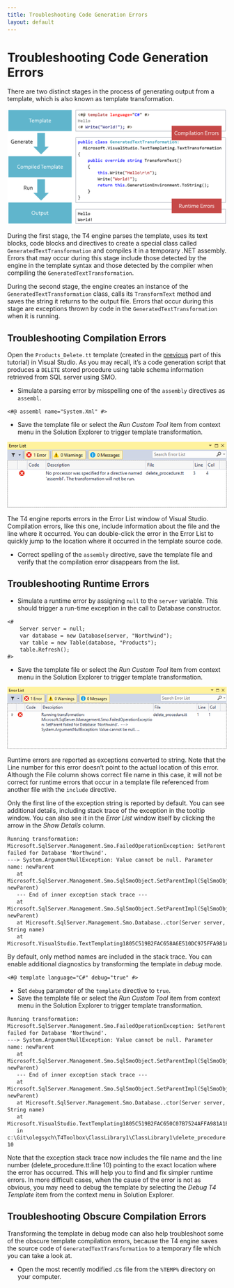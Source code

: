 ```yaml
---
title: Troubleshooting Code Generation Errors
layout: default
---
```

# Troubleshooting Code Generation Errors

There are two distinct stages in the process of generating output from a template, which is also known as template transformation.

![Template Transformation Process](./template-transformation-process.gif)

During the first stage, the T4 engine parses the template, uses its text blocks, code blocks and directives 
to create a special class called `GeneratedTextTransformation` and compiles it in a temporary .NET assembly. Errors that 
may occur during this stage include those detected by the engine in the template syntax and those detected by the compiler 
when compiling the `GeneratedTextTransformation`.

During the second stage, the engine creates an instance of the `GeneratedTextTransformation` class, calls its `TransformText` 
method and saves the string it returns to the output file. Errors that occur during this stage are exceptions thrown by code 
in the `GeneratedTextTransformation` when it is running.

## Troubleshooting Compilation Errors

Open the `Products_Delete.tt` template (created in the [previous](./creating-simple-code-generation-script.html) part of this 
tutorial) in Visual Studio. As you may recall, it’s a code generation script that produces a `DELETE` stored procedure using 
table schema information retrieved from SQL server using SMO.

- Simulate a parsing error by misspelling one of the `assembly` directives as `assembl`. 

```
<#@ assembl name="System.Xml" #>
``` 

- Save the template file or select the _Run Custom Tool_ item from context menu in the Solution Explorer to trigger template 
transformation.

![Template Syntax Error](./template-syntax-error-in-error-list-window.gif)

The T4 engine reports errors in the Error List window of Visual Studio. Compilation errors, like this one, include information 
about the file and the line where it occurred. You can double-click the error in the Error List to quickly jump to the location 
where it occurred in the template source code.

- Correct spelling of the `assembly` directive, save the template file and verify that the compilation error disappears from the list.

## Troubleshooting Runtime Errors

- Simulate a runtime error by assigning `null` to the `server` variable. This should trigger a run-time exception in the call to Database constructor.

```
<#
    Server server = null; 
    var database = new Database(server, "Northwind");
    var table = new Table(database, "Products");
    table.Refresh();
#>
```

- Save the template file or select the _Run Custom Tool_ item from context menu in the Solution Explorer to trigger template 
transformation.

![Runtime Error in Error List window](./runtime-error-in-error-list-window.gif)

Runtime errors are reported as exceptions converted to string. Note that the Line number for this error doesn’t point to the 
actual location of this error. Although the File column shows correct file name in this case, it will not be correct for runtime 
errors that occur in a template file referenced from another file with the `include` directive.

Only the first line of the exception string is reported by default. You can see additional details, including stack trace of 
the exception in the tooltip window. You can also see it in the _Error List_ window itself by clicking the arrow in the 
_Show Details_ column. 

```
Running transformation: Microsoft.SqlServer.Management.Smo.FailedOperationException: SetParent failed for Database 'Northwind'.  
---> System.ArgumentNullException: Value cannot be null. Parameter name: newParent
   at Microsoft.SqlServer.Management.Smo.SqlSmoObject.SetParentImpl(SqlSmoObject newParent)
   --- End of inner exception stack trace ---
   at Microsoft.SqlServer.Management.Smo.SqlSmoObject.SetParentImpl(SqlSmoObject newParent)
   at Microsoft.SqlServer.Management.Smo.Database..ctor(Server server, String name)
   at Microsoft.VisualStudio.TextTemplating1805C519B2FAC658A6E510DC975FFA981A1ED7152FBCE.GeneratedTextTransformation.TransformText()	
```

By default, only method names are included in the stack trace. You can enable additional diagnostics by transforming 
the template in _debug_ mode.

```
<#@ template language="C#" debug="true" #>
```

- Set `debug` parameter of the `template` directive to `true`.
- Save the template file or select the _Run Custom Tool_ item from context menu in the Solution Explorer to trigger template
transformation.

```
Running transformation: Microsoft.SqlServer.Management.Smo.FailedOperationException: SetParent failed for Database 'Northwind'.  
---> System.ArgumentNullException: Value cannot be null. Parameter name: newParent
   at Microsoft.SqlServer.Management.Smo.SqlSmoObject.SetParentImpl(SqlSmoObject newParent)
   --- End of inner exception stack trace ---
   at Microsoft.SqlServer.Management.Smo.SqlSmoObject.SetParentImpl(SqlSmoObject newParent)
   at Microsoft.SqlServer.Management.Smo.Database..ctor(Server server, String name)
   at Microsoft.VisualStudio.TextTemplating1805C519B2FAC650C07B7524AFFA981A1ED7152FBCE.GeneratedTextTransformation.TransformText() 
   in c:\Git\olegsych\T4Toolbox\ClassLibrary1\ClassLibrary1\delete_procedure.tt:line 10
```

Note that the exception stack trace now includes the file name and the line number (delete_procedure.tt:line 10) pointing to 
the exact location where the error has occurred. This will help you to find and fix simpler runtime errors. In more difficult cases, 
when the cause of the error is not as obvious, you may need to debug the template by selecting the _Debug T4 Template_ item from the 
context menu in Solution Explorer.

## Troubleshooting Obscure Compilation Errors

Transforming the template in debug mode can also help troubleshoot some of the obscure template compilation errors, because 
the T4 engine saves the source code of `GeneratedTextTransformation` to a temporary file which you can take a look at.

- Open the most recently modified .cs file from the `%TEMP%` directory on your computer. 